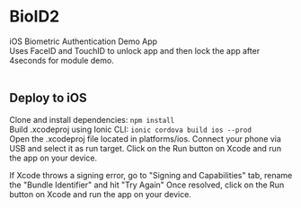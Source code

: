 # BioID2
iOS Biometric Authentication Demo App 
<br>
Uses FaceID and TouchID to unlock app and then lock the app after 4seconds for module demo.
<br>
<br>
## Deploy to iOS
Clone and install dependencies:
`npm install`
<br>
Build .xcodeproj using Ionic CLI:
`ionic cordova build ios --prod`
<br>
Open the .xcodeproj file located in platforms/ios.
Connect your phone via USB and select it as run target.
Click on the Run button on Xcode and run the app on your device.

If Xcode throws a signing error, go to "Signing and Capabilities" tab, rename the "Bundle Identifier" and hit "Try Again"
Once resolved, click on the Run button on Xcode and run the app on your device.




